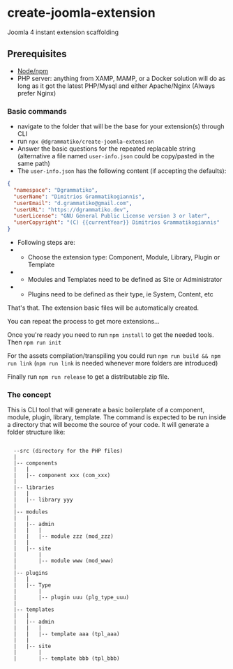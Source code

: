 # create-joomla-extension
Joomla 4 instant extension scaffolding

## Prerequisites
- [Node/npm](https://nodejs.org/en/)
- PHP server: anything from XAMP, MAMP, or a Docker solution will do as long as it got the latest PHP/Mysql and either Apache/Nginx (Always prefer Nginx)

### Basic commands
- navigate to the folder that will be the base for your extension(s) through CLI
- run `npx @dgrammatiko/create-joomla-extension`
- Answer the basic questions for the repeated replacable string (alternative a file named `user-info.json` could be copy/pasted in the same path)
- The `user-info.json` has the following content (if accepting the defaults):

```json
{
  "namespace": "Dgrammatiko",
  "userName": "Dimitrios Grammatikogiannis",
  "userEmail": "d.grammatiko@gmail.com",
  "userURL": "https://dgrammatiko.dev",
  "userLicense": "GNU General Public License version 3 or later",
  "userCopyright": "(C) {{currentYear}} Dimitrios Grammatikogiannis"
}
```

- Following steps are: 
- - Choose the extension type: Component, Module, Library, Plugin or Template
- - Modules and Templates need to be defined as Site or Administrator
- - Plugins need to be defined as their type, ie System, Content, etc

That's that. The extension basic files will be automatically created.

You can repeat the process to get more extensions...

Once you're ready you need to run `npm install` to get the needed tools.
Then `npm run init`

For the assets compilation/transpiling you could run `npm run build && npm run link` (`npm run link` is needed whenever more folders are introduced)

Finally run `npm run release` to get a distributable zip file.


### The concept
This is CLI tool that will generate a basic boilerplate of a component, module, plugin, library, template.
The command is expected to be run inside a directory that will become the source of your code.
It will generate a folder structure like:
```

  --src (directory for the PHP files)
  |
  |-- components
  |   |
  |   |-- component xxx (com_xxx)
  |
  |-- libraries
  |   |
  |   |-- library yyy
  |
  |-- modules
  |   |
  |   |-- admin
  |   |   |
  |   |   |-- module zzz (mod_zzz)
  |   |
  |   |-- site
  |       |
  |       |-- module www (mod_www)
  |
  |-- plugins
  |   |
  |   |-- Type
  |       |
  |       |-- plugin uuu (plg_type_uuu)
  |
  |-- templates
  |   |
  |   |-- admin
  |   |   |
  |   |   |-- template aaa (tpl_aaa)
  |   |
  |   |-- site
  |       |
  |       |-- template bbb (tpl_bbb)

```
